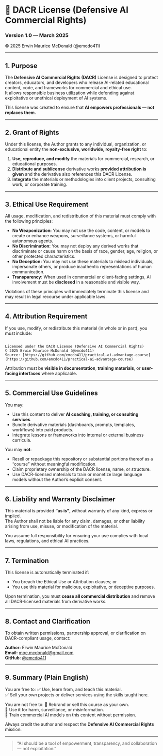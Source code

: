# 🧾 DACR License (Defensive AI Commercial Rights)
### Version 1.0 — March 2025  
© 2025 Erwin Maurice McDonald (@emcdo411)

---

## 1. Purpose

The **Defensive AI Commercial Rights (DACR)** License is designed to protect creators, educators, and developers who release AI-related educational content, code, and frameworks for commercial and ethical use.  
It allows responsible business utilization while defending against exploitative or unethical deployment of AI systems.

This license was created to ensure that **AI empowers professionals — not replaces them.**

---

## 2. Grant of Rights

Under this license, the Author grants to any individual, organization, or educational entity the **non-exclusive, worldwide, royalty-free right** to:

1. **Use, reproduce, and modify** the materials for commercial, research, or educational purposes.  
2. **Distribute and sublicense** derivative works **provided attribution is given** and the derivative also references this DACR License.  
3. **Integrate** the materials or methodologies into client projects, consulting work, or corporate training.

---

## 3. Ethical Use Requirement

All usage, modification, and redistribution of this material must comply with the following principles:

- **No Weaponization:** You may not use the code, content, or models to create or enhance weapons, surveillance systems, or harmful autonomous agents.  
- **No Discrimination:** You may not deploy any derived works that discriminate or cause harm on the basis of race, gender, age, religion, or other protected characteristics.  
- **No Deception:** You may not use these materials to mislead individuals, impersonate others, or produce inauthentic representations of human communication.  
- **Transparency:** When used in commercial or client-facing settings, AI involvement must be **disclosed** in a reasonable and visible way.  

Violations of these principles will immediately terminate this license and may result in legal recourse under applicable laws.

---

## 4. Attribution Requirement

If you use, modify, or redistribute this material (in whole or in part), you must include:

```

Licensed under the DACR License (Defensive AI Commercial Rights)
© 2025 Erwin Maurice McDonald (@emcdo411)
Source: [https://github.com/emcdo411/practical-ai-advantage-course](https://github.com/emcdo411/practical-ai-advantage-course)

```

Attribution must be **visible in documentation**, **training materials**, or **user-facing interfaces** where applicable.

---

## 5. Commercial Use Guidelines

You may:

- Use this content to deliver **AI coaching, training, or consulting services**.  
- Bundle derivative materials (dashboards, prompts, templates, workflows) into paid products.  
- Integrate lessons or frameworks into internal or external business curricula.

You may **not**:

- Resell or repackage this repository or substantial portions thereof as a “course” without meaningful modification.  
- Claim proprietary ownership of the DACR license, name, or structure.  
- Use DACR-licensed materials to train or monetize large language models without the Author’s explicit consent.

---

## 6. Liability and Warranty Disclaimer

This material is provided **“as is”**, without warranty of any kind, express or implied.  
The Author shall not be liable for any claim, damages, or other liability arising from use, misuse, or modification of the material.

You assume full responsibility for ensuring your use complies with local laws, regulations, and ethical AI practices.

---

## 7. Termination

This license is automatically terminated if:

- You breach the Ethical Use or Attribution clauses; or  
- You use this material for malicious, exploitative, or deceptive purposes.

Upon termination, you must **cease all commercial distribution** and remove all DACR-licensed materials from derivative works.

---

## 8. Contact and Clarification

To obtain written permissions, partnership approval, or clarification on DACR-compliant usage, contact:

**Author:** Erwin Maurice McDonald  
**Email:** moe.mcdonald@gmail.com  
**GitHub:** [@emcdo411](https://github.com/emcdo411)

---

## 9. Summary (Plain English)

You are free to:
✅ Use, learn from, and teach this material.  
✅ Sell your *own* projects or deliver services using the skills taught here.  

You are not free to:
🚫 Rebrand or sell this course as your own.  
🚫 Use it for harm, surveillance, or misinformation.  
🚫 Train commercial AI models on this content without permission.  

Always credit the author and respect the **Defensive AI Commercial Rights** mission.

---

> “AI should be a tool of empowerment, transparency, and collaboration — not exploitation.”
```

